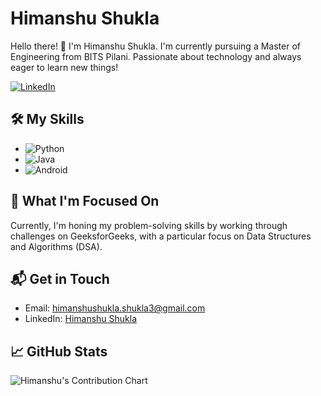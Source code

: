 # Himanshu Shukla

Hello there! 🚀 I'm Himanshu Shukla. I'm currently pursuing a Master of Engineering from BITS Pilani. Passionate about technology and always eager to learn new things!

[![LinkedIn](https://img.shields.io/badge/LinkedIn-0077B5?style=for-the-badge&logo=linkedin&logoColor=white)](https://www.linkedin.com/in/himanshu-shukla-94505615a/)

## 🛠️ My Skills

- ![Python](https://img.shields.io/badge/Python-3776AB?style=for-the-badge&logo=python&logoColor=white)
- ![Java](https://img.shields.io/badge/Java-ED8B00?style=for-the-badge&logo=java&logoColor=white)
- ![Android](https://img.shields.io/badge/Android-3DDC84?style=for-the-badge&logo=android&logoColor=white)

## 📘 What I'm Focused On

Currently, I'm honing my problem-solving skills by working through challenges on GeeksforGeeks, with a particular focus on Data Structures and Algorithms (DSA).

## 📬 Get in Touch

- Email: [himanshushukla.shukla3@gmail.com](mailto:himanshushukla.shukla3@gmail.com)
- LinkedIn: [Himanshu Shukla](https://www.linkedin.com/in/himanshu-shukla-94505615a/)
## 📈 GitHub Stats

![Himanshu's Contribution Chart](https://ghchart.rshah.org/himanshushukla12)
